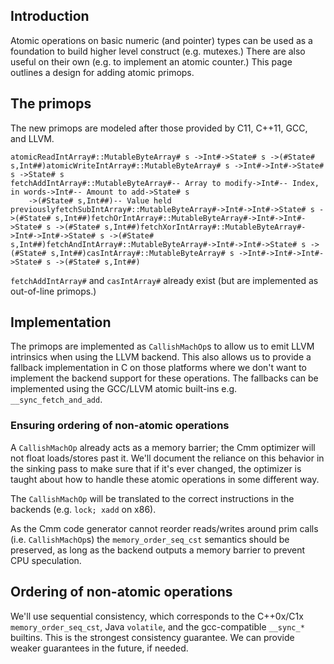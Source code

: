 ## Introduction


Atomic operations on basic numeric (and pointer) types can be used as a foundation to build higher level construct (e.g. mutexes.) There are also useful on their own (e.g. to implement an atomic counter.) This page outlines a design for adding atomic primops.

## The primops


The new primops are modeled after those provided by C11, C++11, GCC, and LLVM.

```
atomicReadIntArray#::MutableByteArray# s ->Int#->State# s ->(#State# s,Int##)atomicWriteIntArray#::MutableByteArray# s ->Int#->Int#->State# s ->State# s
fetchAddIntArray#::MutableByteArray#-- Array to modify->Int#-- Index, in words->Int#-- Amount to add->State# s
    ->(#State# s,Int##)-- Value held previouslyfetchSubIntArray#::MutableByteArray#->Int#->Int#->State# s ->(#State# s,Int##)fetchOrIntArray#::MutableByteArray#->Int#->Int#->State# s ->(#State# s,Int##)fetchXorIntArray#::MutableByteArray#->Int#->Int#->State# s ->(#State# s,Int##)fetchAndIntArray#::MutableByteArray#->Int#->Int#->State# s ->(#State# s,Int##)casIntArray#::MutableByteArray# s ->Int#->Int#->Int#->State# s ->(#State# s,Int##)
```

`fetchAddIntArray#` and `casIntArray#` already exist (but are implemented as out-of-line primops.)

## Implementation


The primops are implemented as `CallishMachOp`s to allow us to emit LLVM intrinsics when using the LLVM backend. This also allows us to provide a fallback implementation in C on those platforms where we don't want to implement the backend support for these operations. The fallbacks can be implemented using the GCC/LLVM atomic built-ins e.g. `__sync_fetch_and_add`.

### Ensuring ordering of non-atomic operations


A `CallishMachOp` already acts as a memory barrier; the Cmm optimizer will not float loads/stores past it. We'll document the reliance on this behavior in the sinking pass to make sure that if it's ever changed, the optimizer is taught about how to handle these atomic operations in some different way.


The `CallishMachOp` will be translated to the correct instructions in the backends (e.g. `lock; xadd` on x86).


As the Cmm code generator cannot reorder reads/writes around prim calls (i.e. `CallishMachOp`s) the `memory_order_seq_cst` semantics should be preserved, as long as the backend outputs a memory barrier to prevent CPU speculation.

## Ordering of non-atomic operations


We'll use sequential consistency, which corresponds to the C++0x/C1x `memory_order_seq_cst`, Java `volatile`, and the gcc-compatible `__sync_*` builtins. This is the strongest consistency guarantee. We can provide weaker guarantees in the future, if needed.
